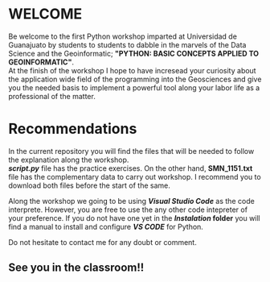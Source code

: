 # WELCOME
Be welcome to the first Python workshop imparted at Universidad de Guanajuato by students to students to dabble in the marvels of the Data Science and the Geoinformatic; **"PYTHON: BASIC CONCEPTS APPLIED TO GEOINFORMATIC"**.  
At the finish of the workshop I hope to have incresead your curiosity about the application wide field of the programming into the Geosciences and give you the needed basis to implement a powerful tool along your labor life as a professional of the matter.  
  
# Recommendations  
In the current repository you will find the files that will be needed to follow the explanation along the workshop.  
**_script.py_** file has the practice exercises. On the other hand, **SMN_1151.txt** file has the complementary data to carry out workshop. I recommend you to download both files before the start of the same.  
  
Along the workshop we going to be using **_Visual Studio Code_** as the code interprete. However, you are free to use the any other code intepreter of your preference. If you do not have one yet in the **_Instalation_ folder** you will find a manual to install and configure **_VS CODE_** for Python.  
  
Do not hesitate to contact me for any doubt or comment.

## See you in the classroom!!